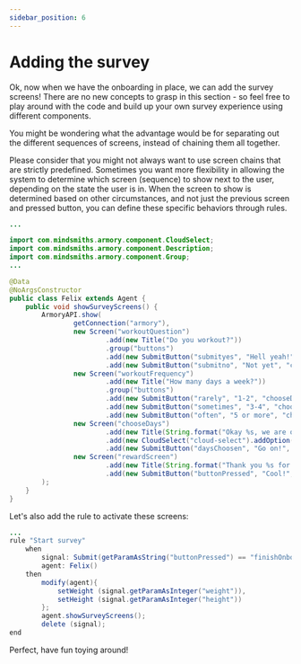 ```yaml
---
sidebar_position: 6
---
```


# Adding the survey

Ok, now when we have the onboarding in place, we can add the survey screens! There are no new concepts to grasp in this section - so feel free to play around with the code and build up your own survey experience using different components.

You might be wondering what the advantage would be for separating out the different sequences of screens, instead of chaining them all together.

Please consider that you might not always want to use screen chains that are strictly predefined. Sometimes you want more flexibility in allowing the system to determine which screen (sequence) to show next to the user, depending on the state the user is in. 
When the screen to show is determined based on other circumstances, and not just the previous screen and pressed button, you can define these specific behaviors through rules.

```java title="agents/Felix.java"
...

import com.mindsmiths.armory.component.CloudSelect;
import com.mindsmiths.armory.component.Description;
import com.mindsmiths.armory.component.Group;
...

@Data
@NoArgsConstructor
public class Felix extends Agent {
    public void showSurveyScreens() {
        ArmoryAPI.show(
                getConnection("armory"),
                new Screen("workoutQuestion")
                        .add(new Title("Do you workout?"))
                        .group("buttons")
                        .add(new SubmitButton("submityes", "Hell yeah!", "workoutFrequency"))
                        .add(new SubmitButton("submitno", "Not yet", "chooseDays")),
                new Screen("workoutFrequency")
                        .add(new Title("How many days a week?"))
                        .group("buttons")
                        .add(new SubmitButton("rarely", "1-2", "chooseDays"))
                        .add(new SubmitButton("sometimes", "3-4", "chooseDays"))
                        .add(new SubmitButton("often", "5 or more", "chooseDays")),
                new Screen("chooseDays")
                        .add(new Title(String.format("Okay %s, we are one step away! Choose the days that you are available for a workout?", name)))
                        .add(new CloudSelect("cloud-select").addOption("Monday", "Monday").addOption("Tuesday", "Tuesday").addOption("Wednesday", "Wednesday").addOption("Thursday","Thursday").addOption("Friday", "Friday").addOption("Saturday", "Saturday").addOption("Sunday","Sunday"))
                        .add(new SubmitButton("daysChoosen", "Go on!", "rewardScreen")),
                new Screen("rewardScreen")
                        .add(new Title(String.format("Thank you %s for taking the time to talk to me! I will create your plan in a few moments!", name)))
                        .add(new SubmitButton("buttonPressed", "Cool!", "surveyCompleted"))
        );
    }
}
```

Let's also add the rule to activate these screens:

```java title="rules/felix/Felix.drl"
...
rule "Start survey"
    when
        signal: Submit(getParamAsString("buttonPressed") == "finishOnboarding") from entry-point "signals"
        agent: Felix()
    then
        modify(agent){
            setWeight (signal.getParamAsInteger("weight")),
            setHeight (signal.getParamAsInteger("height"))
        };
        agent.showSurveyScreens();
        delete (signal);
end
```

Perfect, have fun toying around!